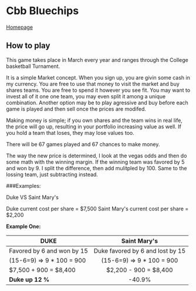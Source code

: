 # Cbb Bluechips
[Homepage](https://cbbbluechips.com/portfolio/ "Google's Homepage")

## How to play
This game takes place in March every year and ranges through the College basketball Turnament. 

It is a simple Market concept. When you sign up, you are givin some cash in my currency. You are free to use that money to visit the market and buy shares teams.  You are free to spend it however you see fit. You may want to invest all of it one one team, you may even split it among a unique combination. Another option may be to play agressive and buy before each game is played and then sell once the prices are modifed. 

Making money is simple; if you own shares and the team wins in real life, the price will go up, resulting in your portfolio increasing value as well. If you hold a team that loses, they may lose values too. 

There will be 67 games played and 67 chances to make money. 

The way the new price is determined, I look at the vegas odds and then do some math with the winning margin. If the winning team was favored by 5 and won by 9. I split the difference, then add mulitpled by 100. Same to the lossing team, just subtracting instead. 

###Examples:

Duke VS Saint Mary's

Duke current cost per share  = $7,500
Saint Mary's current cost per share  = $2,200

**Example One:**

| DUKE        | Saint Mary's       |
| ------------- |:-------------:|
| Favored by 6 and won by 15       | Duke favored by 6 and lost by 15   |
| (15-6=9) => 9 * 100 = 900        | (15-6=9) => 9 * 100 = 900      |
| $7,500 + 900 = $8,400            | $2,200 - 900 = $8,400      |  
| **Duke up 12 %**                 | -40.9%      |  


